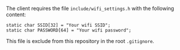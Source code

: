 The client requires the file `include/wifi_settings.h` with the following content:

```
static char SSID[32] = "Your wifi SSID";
static char PASSWORD[64] = "Your wifi password";
```
This file is exclude from this repository in the root `.gitignore`.
